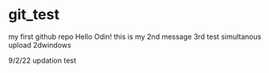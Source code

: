 # git_test
my first github repo
Hello Odin!
this is my 2nd message
3rd test
simultanous upload 2dwindows

9/2/22 updation test